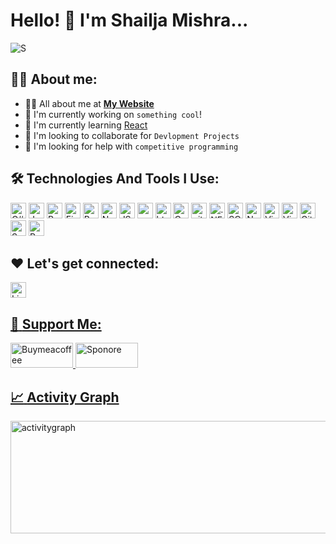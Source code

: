 # Hello! :wave: I'm Shailja Mishra...


![S](https://github.com/Shailja26code/Shailja26code/assets/159249950/be4daa60-0ca6-4b4d-8168-de501ecb61dd)  

## :woman_technologist: **About me:**
* :sassy_woman: All about me at **[My Website](https://shailja26code.github.io/MyPortfolio/)** 
* :telescope: I'm currently working on `something cool`!
* :seedling: I'm currently learning [React](https://react.dev/)
* :handshake: I'm looking to collaborate for `Devlopment Projects`
* :thinking: I'm looking for help with `competitive programming`

## :hammer_and_wrench: **Technologies And Tools I Use:**

<p>
<img alt="C#" src="https://img.shields.io/badge/C%23-239120?style=for-the-badge&logo=csharp&logoColor=white" height ="25px"/>
<img alt="Javascript" src="https://img.shields.io/badge/JavaScript-323330?style=for-the-badge&logo=javascript&logoColor=F7DF1E"  height="25px"/>
<img alt="React" src="https://img.shields.io/badge/React-20232A?style=for-the-badge&logo=react&logoColor=61DAFB" height="25px"/>
<img alt="Firebase" src="https://img.shields.io/badge/firebase-ffca28?style=for-the-badge&logo=firebase&logoColor=black" height="25px"/>
<img alt="Bootstrap" src="https://img.shields.io/badge/Bootstrap-563D7C?style=for-the-badge&logo=bootstrap&logoColor=white" height="25px"/>
<img alt="Nodejs" src="https://img.shields.io/badge/-Nodejs-43853d?style=flat-square&logo=Node.js&logoColor=white"  height="25px"/>
<img alt="JSON" src="https://img.shields.io/badge/json-5E5C5C?style=for-the-badge&logo=json&logoColor=white" height ="25px"/>
<img alt="npm" src="https://img.shields.io/badge/NPM-%23000000.svg?style=for-the-badge&logo=npm&logoColor=white" height="25px"/>
<img alt="html5" src="https://img.shields.io/badge/HTML5-E34F26?style=for-the-badge&logo=html5&logoColor=white" height="25px"/>
<img alt="Css3" src="https://img.shields.io/badge/CSS3-1572B6?style=for-the-badge&logo=css3&logoColor=white" height="25px"/>
<img alt="git" src="https://img.shields.io/badge/-Git-F05032?style=flat-square&logo=git&logoColor=white" height="25px"/>
<img alt=".NET" src="https://img.shields.io/badge/.NET-512BD4?style=for-the-badge&logo=dotnet&logoColor=white" height="25px"/>
<img alt="SQLServerDb" src="https://img.shields.io/badge/Microsoft%20SQL%20Server-CC2927?style=for-the-badge&logo=microsoft%20sql%20server&logoColor=white" height="25"/>
<img alt="Nuget" src="https://img.shields.io/badge/NuGet-004880?style=for-the-badge&logo=nuget&logoColor=white" height="25px"/>
<img alt="Visual Studio Code" src="https://img.shields.io/badge/Visual_Studio_Code-0078D4?style=for-the-badge&logo=visual%20studio%20code&logoColor=white" height="25px"/>
<img alt="Visual Studio" src="https://img.shields.io/badge/Visual_Studio-5C2D91?style=for-the-badge&logo=visual%20studio&logoColor=white" height="25px"/>
<img alt="GitHub Pages" src="https://img.shields.io/badge/GitHub%20Pages-222222?style=for-the-badge&logo=GitHub%20Pages&logoColor=white" height="25px"/>
<img alt="Swagger" src="https://img.shields.io/badge/Swagger-85EA2D?style=for-the-badge&logo=Swagger&logoColor=white" height="25px"/>
<img alt="Postman" src="https://img.shields.io/badge/Postman-FF6C37?style=for-the-badge&logo=Postman&logoColor=white" height="25px"/>
</p>

## ❤️ **Let's get connected:**
<p>
  <a href="https://www.linkedin.com/in/shailja-mishra-346347173/" target="_blank"><img alt="Linkedin" src="https://img.shields.io/badge/LinkedIn-0077B5?style=for-the-badge&logo=linkedin&logoColor=white" height="25px"/>
</p>
    
## :pray: **Support Me:**
<p>
<img alt="Buymeacoffee" src="https://img.shields.io/badge/Buy_Me_A_Coffee-FFDD00?style=for-the-badge&logo=buy-me-a-coffee&logoColor=black" height="40px" width="100px"/>
<img alt="Sponore" src="https://img.shields.io/badge/sponsor-30363D?style=for-the-badge&logo=GitHub-Sponsors&logoColor=#white" height="40px" width="100px"/> 
</p>

## :chart_with_upwards_trend: **Activity Graph**
<p>
<a href="#"><img alt="activitygraph" src="https://github-readme-activity-graph.vercel.app/graph?username=shailja26code&theme=tokyo-night" height="180px" width="900px"/>
</a>
</p>
